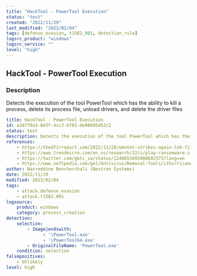 ```yaml
---
title: "HackTool - PowerTool Execution"
status: "test"
created: "2022/11/29"
last_modified: "2023/02/04"
tags: [defense_evasion, t1562_001, detection_rule]
logsrc_product: "windows"
logsrc_service: ""
level: "high"
---
```


## HackTool - PowerTool Execution

### Description

Detects the execution of the tool PowerTool which has the ability to kill a process, delete its process file, unload drivers, and delete the driver files

```yml
title: HackTool - PowerTool Execution
id: a34f79a3-8e5f-4cc3-b765-de00695452c2
status: test
description: Detects the execution of the tool PowerTool which has the ability to kill a process, delete its process file, unload drivers, and delete the driver files
references:
    - https://thedfirreport.com/2022/11/28/emotet-strikes-again-lnk-file-leads-to-domain-wide-ransomware/
    - https://www.trendmicro.com/en_us/research/22/i/play-ransomware-s-attack-playbook-unmasks-it-as-another-hive-aff.html
    - https://twitter.com/gbti_sa/status/1249653895900602375?lang=en
    - https://www.softpedia.com/get/Antivirus/Removal-Tools/ithurricane-PowerTool.shtml
author: Nasreddine Bencherchali (Nextron Systems)
date: 2022/11/29
modified: 2023/02/04
tags:
    - attack.defense_evasion
    - attack.t1562.001
logsource:
    product: windows
    category: process_creation
detection:
    selection:
        - Image|endswith:
              - '\PowerTool.exe'
              - '\PowerTool64.exe'
        - OriginalFileName: 'PowerTool.exe'
    condition: selection
falsepositives:
    - Unlikely
level: high

```
